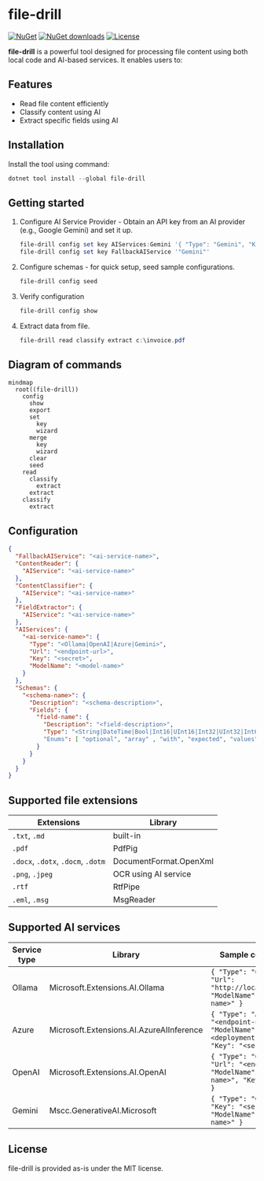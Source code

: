 # file-drill

[![NuGet](https://img.shields.io/nuget/v/file-drill.svg)](https://www.nuget.org/packages/file-drill)
[![NuGet downloads](https://img.shields.io/nuget/dt/file-drill.svg)](https://www.nuget.org/packages/file-drill)
[![License](https://img.shields.io/badge/license-MIT-green.svg)](https://github.com/danielklecha/SharpIppNext/blob/master/LICENSE.txt)

**file-drill** is a powerful tool designed for processing file content using both local code and AI-based services. It enables users to:

## Features

- Read file content efficiently
- Classify content using AI
- Extract specific fields using AI

## Installation

Install the tool using command:

```powershell
dotnet tool install --global file-drill
```

## Getting started

1. Configure AI Service Provider - Obtain an API key from an AI provider (e.g., Google Gemini) and set it up.

    ```powershell
    file-drill config set key AIServices:Gemini '{ "Type": "Gemini", "Key": "<secret>", "ModelName": "<model-name>" }'
    file-drill config set key FallbackAIService '"Gemini"'
    ```

2. Configure schemas - for quick setup, seed sample configurations.

    ```powershell
    file-drill config seed
    ```

3. Verify configuration

    ```powershell
    file-drill config show
    ```

4. Extract data from file.

    ```powershell
    file-drill read classify extract c:\invoice.pdf
    ```

## Diagram of commands

```mermaid
mindmap
  root((file-drill))
    config
      show
      export
      set
        key
        wizard
      merge
        key
        wizard
      clear
      seed
    read
      classify
        extract
      extract
    classify
      extract
```

## Configuration

```json
{
  "FallbackAIService": "<ai-service-name>",
  "ContentReader": {
    "AIService": "<ai-service-name>"
  },
  "ContentClassifier": {
    "AIService": "<ai-service-name>"
  },
  "FieldExtractor": {
    "AIService": "<ai-service-name>"
  },
  "AIServices": {
    "<ai-service-name>": {
      "Type": "<Ollama|OpenAI|Azure|Gemini>",
      "Url": "<endpoint-url>",
      "Key": "<secret>",
      "ModelName": "<model-name>"
    }
  },
  "Schemas": {
    "<schema-name>": {
      "Description": "<schema-description>",
      "Fields": {
        "field-name": {
          "Description": "<field-description>",
          "Type": "<String|DateTime|Bool|Int16|UInt16|Int32|UInt32|Int64|UInt64|Float|Double|Decimal>"
          "Enums": [ "optional", "array" , "with", "expected", "values" ]
        }
      }
    }
  }
}
```

## Supported file extensions

| Extensions | Library |
|---|---|
| `.txt`, `.md` | built-in |
| `.pdf` | PdfPig |
| `.docx`, `.dotx`, `.docm`, `.dotm` | DocumentFormat.OpenXml |
| `.png`, `.jpeg` | OCR using AI service |
| `.rtf` | RtfPipe |
| `.eml`, `.msg` | MsgReader |

## Supported AI services

| Service type | Library | Sample configuration |
|---|---|---|
| Ollama | Microsoft.Extensions.AI.Ollama | `{ "Type": "Ollama", "Url": "http://localhost:11434", "ModelName": "<model-name>" }` |
| Azure | Microsoft.Extensions.AI.AzureAIInference | `{ "Type": "Azure", "Url": "<endpoint-url>", "ModelName": "<deployment-name>", "Key": "<secret>" }` |
| OpenAI | Microsoft.Extensions.AI.OpenAI | `{ "Type": "OpenAI", "Url": "<endpoint-url>", "ModelName": "<model-name>", "Key": "<secret>" }` |
| Gemini | Mscc.GenerativeAI.Microsoft | `{ "Type": "Gemini", "Key": "<secret>", "ModelName": "<model-name>" }` |

## License

file-drill is provided as-is under the MIT license.